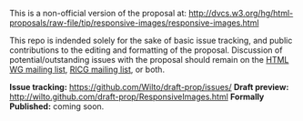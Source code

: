 This is a non-official version of the proposal at: <a href="http://dvcs.w3.org/hg/html-proposals/raw-file/tip/responsive-images/responsive-images.html">http://dvcs.w3.org/hg/html-proposals/raw-file/tip/responsive-images/responsive-images.html</a>

This repo is indended solely for the sake of basic issue tracking, and public contributions to the editing and formatting of the proposal. Discussion of potential/outstanding issues with the proposal should remain on the <a href="mailto:public-html@w3.org">HTML WG mailing list</a>, <a href="public-respimg@w3.org"><abbr title="Responsive Images Community Group">RICG mailing list</a>, or both.

**Issue tracking:** <a href="https://github.com/Wilto/draft-prop/issues/">https://github.com/Wilto/draft-prop/issues/</a>
**Draft preview:** <a href="https://github.com/Wilto/draft-prop/issues/">http://wilto.github.com/draft-prop/ResponsiveImages.html</a>
**Formally Published:** coming soon. 